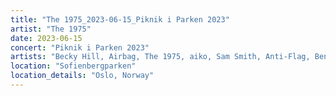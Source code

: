 ```yaml
---
title: "The 1975_2023-06-15_Piknik i Parken 2023"
artist: "The 1975"
date: 2023-06-15
concert: "Piknik i Parken 2023"
artists: "Becky Hill, Airbag, The 1975, aiko, Sam Smith, Anti-Flag, Benjamin Hav & Familien, Albin Lee Meldau, Annabelle, Alvvays, 5 Seconds of Summer, Carl Cox, Allah-Las, Aby Coulibaly, Blæst, Alex G, Briskeby, Ellie Goulding, 30 Seconds to Mars, Aczino, Akemi Fox, Aphex Twin, Wallice, Ary"
location: "Sofienbergparken"
location_details: "Oslo, Norway"
---
```

